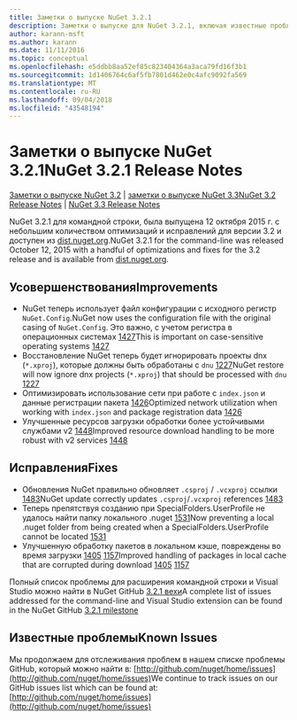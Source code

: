 ```yaml
---
title: Заметки о выпуске NuGet 3.2.1
description: Заметки о выпуске для NuGet 3.2.1, включая известные проблемы, исправления ошибок, добавленные функции и запросы на изменение структуры.
author: karann-msft
ms.author: karann
ms.date: 11/11/2016
ms.topic: conceptual
ms.openlocfilehash: e5ddbb8aa52ef85c823404364a3aca79fd16f3b1
ms.sourcegitcommit: 1d1406764c6af5fb7801d462e0c4afc9092fa569
ms.translationtype: MT
ms.contentlocale: ru-RU
ms.lasthandoff: 09/04/2018
ms.locfileid: "43548194"
---
```

# <a name="nuget-321-release-notes"></a><span data-ttu-id="21b17-103">Заметки о выпуске NuGet 3.2.1</span><span class="sxs-lookup"><span data-stu-id="21b17-103">NuGet 3.2.1 Release Notes</span></span>

<span data-ttu-id="21b17-104">[Заметки о выпуске NuGet 3.2](../release-notes/nuget-3.2.md) | [заметки о выпуске NuGet 3.3](../release-notes/nuget-3.3.md)</span><span class="sxs-lookup"><span data-stu-id="21b17-104">[NuGet 3.2 Release Notes](../release-notes/nuget-3.2.md) | [NuGet 3.3 Release Notes](../release-notes/nuget-3.3.md)</span></span>

<span data-ttu-id="21b17-105">NuGet 3.2.1 для командной строки, была выпущена 12 октября 2015 г. с небольшим количеством оптимизаций и исправлений для версии 3.2 и доступен из [dist.nuget.org](http://dist.nuget.org/index.html).</span><span class="sxs-lookup"><span data-stu-id="21b17-105">NuGet 3.2.1 for the command-line was released October 12, 2015 with a handful of optimizations and fixes for the 3.2 release and is available from [dist.nuget.org](http://dist.nuget.org/index.html).</span></span>

## <a name="improvements"></a><span data-ttu-id="21b17-106">Усовершенствования</span><span class="sxs-lookup"><span data-stu-id="21b17-106">Improvements</span></span>

* <span data-ttu-id="21b17-107">NuGet теперь использует файл конфигурации с исходного регистр `NuGet.Config`.</span><span class="sxs-lookup"><span data-stu-id="21b17-107">NuGet now uses the configuration file with the original casing of `NuGet.Config`.</span></span>  <span data-ttu-id="21b17-108">Это важно, с учетом регистра в операционных системах [1427](https://github.com/NuGet/Home/issues/1427)</span><span class="sxs-lookup"><span data-stu-id="21b17-108">This is important on case-sensitive operating systems [1427](https://github.com/NuGet/Home/issues/1427)</span></span>
* <span data-ttu-id="21b17-109">Восстановление NuGet теперь будет игнорировать проекты dnx (`*.xproj`), которые должны быть обработаны с `dnu` [1227](https://github.com/NuGet/Home/issues/1227)</span><span class="sxs-lookup"><span data-stu-id="21b17-109">NuGet restore will now ignore dnx projects (`*.xproj`) that should be processed with `dnu` [1227](https://github.com/NuGet/Home/issues/1227)</span></span>
* <span data-ttu-id="21b17-110">Оптимизировать использование сети при работе с `index.json` и данные регистрации пакета [1426](https://github.com/NuGet/Home/issues/1426)</span><span class="sxs-lookup"><span data-stu-id="21b17-110">Optimized network utilization when working with `index.json` and package registration data [1426](https://github.com/NuGet/Home/issues/1426)</span></span>
* <span data-ttu-id="21b17-111">Улучшенные ресурсов загрузки обработки более устойчивыми службами v2 [1448](https://github.com/NuGet/Home/issues/1448)</span><span class="sxs-lookup"><span data-stu-id="21b17-111">Improved resource download handling to be more robust with v2 services [1448](https://github.com/NuGet/Home/issues/1448)</span></span>

## <a name="fixes"></a><span data-ttu-id="21b17-112">Исправления</span><span class="sxs-lookup"><span data-stu-id="21b17-112">Fixes</span></span>

* <span data-ttu-id="21b17-113">Обновления NuGet правильно обновляет `.csproj` / `.vcxproj` ссылки [1483](https://github.com/NuGet/Home/issues/1483)</span><span class="sxs-lookup"><span data-stu-id="21b17-113">NuGet update correctly updates `.csproj`/`.vcxproj` references [1483](https://github.com/NuGet/Home/issues/1483)</span></span>
* <span data-ttu-id="21b17-114">Теперь препятствуя созданию при SpecialFolders.UserProfile не удалось найти папку локального .nuget [1531](https://github.com/NuGet/Home/issues/1531)</span><span class="sxs-lookup"><span data-stu-id="21b17-114">Now preventing a local .nuget folder from being created when a SpecialFolders.UserProfile cannot be located [1531](https://github.com/NuGet/Home/issues/1531)</span></span>
* <span data-ttu-id="21b17-115">Улучшенную обработку пакетов в локальном кэше, повреждены во время загрузки [1405](https://github.com/NuGet/Home/issues/1405) [1157](https://github.com/NuGet/Home/issues/1157)</span><span class="sxs-lookup"><span data-stu-id="21b17-115">Improved handling of packages in local cache that are corrupted during download [1405](https://github.com/NuGet/Home/issues/1405) [1157](https://github.com/NuGet/Home/issues/1157)</span></span>

<span data-ttu-id="21b17-116">Полный список проблемы для расширения командной строки и Visual Studio можно найти в NuGet GitHub [3.2.1 вехи](https://github.com/NuGet/Home/issues?q=milestone%3A3.2.1+is%3Aclosed)</span><span class="sxs-lookup"><span data-stu-id="21b17-116">A complete list of issues addressed for the command-line and Visual Studio extension can be found in the NuGet GitHub [3.2.1 milestone](https://github.com/NuGet/Home/issues?q=milestone%3A3.2.1+is%3Aclosed)</span></span>

## <a name="known-issues"></a><span data-ttu-id="21b17-117">Известные проблемы</span><span class="sxs-lookup"><span data-stu-id="21b17-117">Known Issues</span></span>

<span data-ttu-id="21b17-118">Мы продолжаем для отслеживания проблем в нашем списке проблемы GitHub, который можно найти в: [http://github.com/nuget/home/issues](http://github.com/nuget/home/issues)</span><span class="sxs-lookup"><span data-stu-id="21b17-118">We continue to track issues on our GitHub issues list which can be found at: [http://github.com/nuget/home/issues](http://github.com/nuget/home/issues)</span></span>